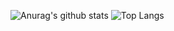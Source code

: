 ![Anurag's github stats](https://github-readme-stats.vercel.app/api?username=CHANEE-personal&show_icons=true&theme=tokyonight)
![Top Langs](https://github-readme-stats.vercel.app/api/top-langs/?username=CHANEE-personal&layout=compact&theme=tokyonight)

<!---
CHANEE-personal/CHANEE-personal is a ✨ special ✨ repository because its `README.md` (this file) appears on your GitHub profile.
You can click the Preview link to take a look at your changes.
--->
